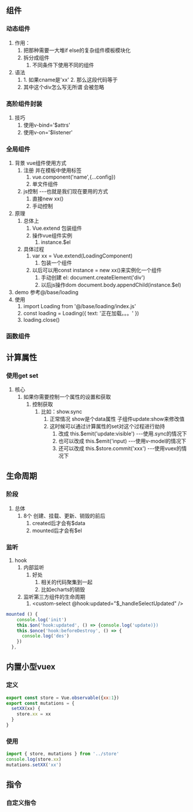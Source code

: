## 组件
### 动态组件
1. 作用：
   1. 把那种需要一大堆if else的复杂组件模板模块化
   2. 拆分成组件
      1. 不同条件下使用不同的组件
2. 语法
   1. <div :is="cname"></div>
      1. 如果cname是'xx'
      2. 那么这段代码等于  <xx></xx>
   2. 其中这个div怎么写无所谓 会被忽略
### 高阶组件封装
1. 技巧
   1. 使用v-bind='$attrs'
   2. 使用v-on='$listener'
### 全局组件
1. 背景 vue组件使用方式
   1. 注册 并在模板中使用标签
      1. vue.component('name',{...config})
      2. 单文件组件
   2. js控制 ---也就是我们现在要用的方式
      1. 直接new xx()
      2. 手动控制
2. 原理
   1. 总体上
      1. Vue.extend 包装组件
      2. 操作vue组件实例
         1. instance.$el
   2. 具体过程
      1. var xx = Vue.extend(LoadingComponent)
         1. 包装一个组件
      2. 以后可以用const instance = new xx()来实例化一个组件
         1. 手动创建 el: document.createElement('div')
         2. 以后js操作dom document.body.appendChild(instance.$el)
3. demo 参考@/base/loading
4. 使用
   1. import Loading from '@/base/loading/index.js'
   2. const loading = Loading({ text: '正在加载。。。' })
   3. loading.close()
### 函数组件
## 计算属性
### 使用get set
1. 核心
   1. 如果你需要控制一个属性的设置和获取
      1. 控制获取
         1. 比如：show.sync
            1. 正常情况 show是个data属性 子组件update:show来修改值
            2. 这时候可以通过计算属性的set对这个过程进行劫持
               1. 改成 this.$emit('update:visible') ---使用.sync的情况下
               2. 也可以改成 this.$emit('input) ---使用v-model的情况下
               3. 还可以改成 this.$store.commit('xxx') ---使用vuex的情况下
## 生命周期
### 阶段
1. 总体
   1. 8个 创建、挂载、更新、销毁的前后
      1. created后才会有$data
      2. mounted后才会有$el
### 监听
1. hook
   1. 内部监听
      1. 好处
         1. 相关的代码聚集到一起
         2. 比如echarts的销毁
   2. 监听第三方组件的生命周期
      1. <custom-select @hook:updated="$_handleSelectUpdated" />
```js
mounted () {
    console.log('init')
    this.$on('hook:updated', () => {console.log('update)})
    this.$once('hook:beforeDestroy', () => {
      console.log('des')
    })
  },
```
## 内置小型vuex
### 定义
```js
export const store = Vue.observable({xx:1})
export const mutations = {
  setXX(xx) {
    store.xx = xx
  }
}
```
### 使用
```js
import { store, mutations } from '../store'
console.log(store.xx)
mutations.setXX('xx')
```
## 指令
### 自定义指令
